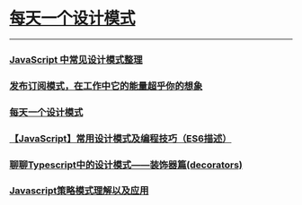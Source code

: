 # [每天一个设计模式](https://godbmw.com/categories/%E6%AF%8F%E5%A4%A9%E4%B8%80%E4%B8%AA%E8%AE%BE%E8%AE%A1%E6%A8%A1%E5%BC%8F/)
---
### [JavaScript 中常见设计模式整理](https://juejin.im/post/5afe6430518825428630bc4d)
### [发布订阅模式，在工作中它的能量超乎你的想象](https://juejin.im/post/5b125ad3e51d450688133f22)
### [每天一个设计模式](https://godbmw.com/archives/)
### [【JavaScript】常用设计模式及编程技巧（ES6描述）](https://juejin.im/post/5bf6c7076fb9a049b2218532#heading-13)
### [聊聊Typescript中的设计模式——装饰器篇(decorators)](https://juejin.im/post/5c1705dd51882567b920c795)
### [Javascript策略模式理解以及应用](https://juejin.im/post/5c0e7f83f265da61407ebdca#comment)
